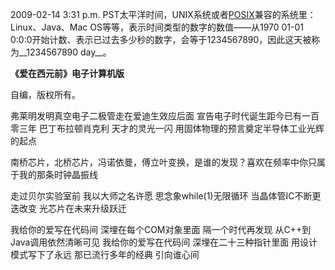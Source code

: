 2009-02-14 3:31 p.m. PST太平洋时间，UNIX系统或者[POSIX](https://zh.wikipedia.org/zh-cn/POSIX)兼容的系统里：Linux、Java、Mac OS等等，表示时间类型的数字的数值——从1970 01-01 0:0:0开始计数、表示已过去多少秒的数字，会等于1234567890，因此这天被称为__1234567890 day__。

__《爱在西元前》电子计算机版__

自编，版权所有。

弗莱明发明真空电子二极管走在爱迪生效应后面 宣告电子时代诞生距今已有一百零三年
巴丁布拉顿肖克利 天才的灵光一闪 用固体物理的预言奠定半导体工业光辉的起点

南桥芯片，北桥芯片，冯诺依曼，傅立叶变换，是谁的发现？喜欢在频率中你只属于我的那条时钟晶振线

走过贝尔实验室前 我以大师之名许愿 思念象while(1)无限循环
当晶体管IC不断更迭改变 光芯片在未来升级跃迁

我给你的爱写在代码间 深埋在每个COM对象里面 隔一个时代再发现 从C++到Java调用依然清晰可见
我给你的爱写在代码间 深埋在二十三种指针里面 用设计模式写下了永远 那已流行多年的经典 引向谁心间



